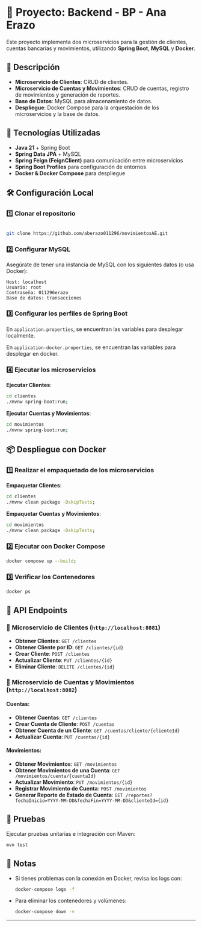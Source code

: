 # 📌 Proyecto: Backend - BP - Ana Erazo

Este proyecto implementa dos microservicios para la gestión de clientes, cuentas bancarias y movimientos, utilizando **Spring Boot**, **MySQL** y **Docker**.

## 📖 Descripción
- **Microservicio de Clientes**: CRUD de clientes.
- **Microservicio de Cuentas y Movimientos**: CRUD de cuentas, registro de movimientos y generación de reportes.
- **Base de Datos**: MySQL para almacenamiento de datos.
- **Despliegue**: Docker Compose para la orquestación de los microservicios y la base de datos.

## 🚀 Tecnologías Utilizadas
- **Java 21** + Spring Boot
- **Spring Data JPA** + MySQL
- **Spring Feign (FeignClient)** para comunicación entre microservicios
- **Spring Boot Profiles** para configuración de entornos
- **Docker & Docker Compose** para despliegue

## 🛠️ Configuración Local

### 1️⃣ **Clonar el repositorio**
```bash

git clone https://github.com/aberazo011296/movimientosAE.git

```

### 2️⃣ **Configurar MySQL**
Asegúrate de tener una instancia de MySQL con los siguientes datos (o usa Docker):
```
Host: localhost  
Usuario: root  
Contraseña: 011296erazo  
Base de datos: transacciones  
```

### 3️⃣ **Configurar los perfiles de Spring Boot**

En `application.properties`, se encuentran las variables para desplegar localmente.

En `application-docker.properties`, se encuentran las variables para desplegar en docker.

### 4️⃣ **Ejecutar los microservicios**

**Ejecutar Clientes**:
```bash
cd clientes
./mvnw spring-boot:run;
```
**Ejecutar Cuentas y Movimientos**:
```bash
cd movimientos
./mvnw spring-boot:run;
```

## 📦 Despliegue con Docker

### 1️⃣ **Realizar el empaquetado de los microservicios**
**Empaquetar Clientes**:
```bash
cd clientes
./mvnw clean package -DskipTests;
```
**Empaquetar Cuentas y Movimientos**:
```bash
cd movimientos
./mvnw clean package -DskipTests;
```

### 2️⃣ **Ejecutar con Docker Compose**
```bash
docker compose up --build;
```

### 3️⃣ **Verificar los Contenedores**
```bash
docker ps
```

## 📡 API Endpoints

### 📌 **Microservicio de Clientes** (`http://localhost:8081`)
- **Obtener Clientes**: `GET /clientes`
- **Obtener Cliente por ID**: `GET /clientes/{id}`
- **Crear Cliente**: `POST /clientes`
- **Actualizar Cliente**: `PUT /clientes/{id}`
- **Eliminar Cliente**: `DELETE /clientes/{id}`

### 📌 **Microservicio de Cuentas y Movimientos** (`http://localhost:8082`)

#### **Cuentas:**
- **Obtener Cuentas**: `GET /clientes`
- **Crear Cuenta de Cliente**: `POST /cuentas`
- **Obtener Cuenta de un Cliente**: `GET /cuentas/cliente/{clienteId}`
- **Actualizar Cuenta**: `PUT /cuentas/{id}`

#### **Movimientos:**
- **Obtener Movimientos**: `GET /movimientos`
- **Obtener Movimientos de una Cuenta**: `GET /movimientos/cuenta/{cuentaId}`
- **Actualizar Movimiento**: `PUT /movimientos/{id}`
- **Registrar Movimiento de Cuenta**: `POST /movimientos`
- **Generar Reporte de Estado de Cuenta**: `GET /reportes?fechaInicio=YYYY-MM-DD&fechaFin=YYYY-MM-DD&clienteId={id}`

## 🧪 Pruebas

Ejecutar pruebas unitarias e integración con Maven:
```bash
mvn test
```

## 📝 Notas
- Si tienes problemas con la conexión en Docker, revisa los logs con:
  ```bash
  docker-compose logs -f
  ```
- Para eliminar los contenedores y volúmenes:
  ```bash
  docker-compose down -v
  ```

---